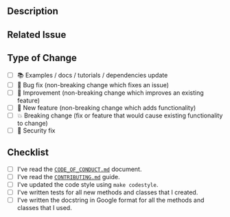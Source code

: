 ## Description

<!-- Add a more detailed description of the changes if needed. -->

## Related Issue

<!-- If your PR refers to a related issue, link it here. -->

## Type of Change

<!-- Mark with an `x` all the checkboxes that apply (like `[x]`) -->

-   [ ] 📚 Examples / docs / tutorials / dependencies update
-   [ ] 🔧 Bug fix (non-breaking change which fixes an issue)
-   [ ] 🥂 Improvement (non-breaking change which improves an existing feature)
-   [ ] 🚀 New feature (non-breaking change which adds functionality)
-   [ ] 💥 Breaking change (fix or feature that would cause existing functionality to change)
-   [ ] 🔐 Security fix

## Checklist

<!-- Mark with an `x` all the checkboxes that apply (like `[x]`) -->

-   [ ] I've read the [`CODE_OF_CONDUCT.md`](https://github.com/internet-ml/internet-ml/blob/master/CODE_OF_CONDUCT.md) document.
-   [ ] I've read the [`CONTRIBUTING.md`](https://github.com/internet-ml/internet-ml/blob/master/CONTRIBUTING.md) guide.
-   [ ] I've updated the code style using `make codestyle`.
-   [ ] I've written tests for all new methods and classes that I created.
-   [ ] I've written the docstring in Google format for all the methods and classes that I used.
